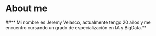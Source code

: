# About me
##** Mi nombre es Jeremy Velasco, actualmente tengo 20 años y me encuentro cursando un grado de especialización en IA y BigData.** 
<!--
Esta linea no deberia salir
<!--
Hobbies
Algunos de mis hoobies son:
1. La informática
2. Tecnologia
3. Deporte
4. Ocio






